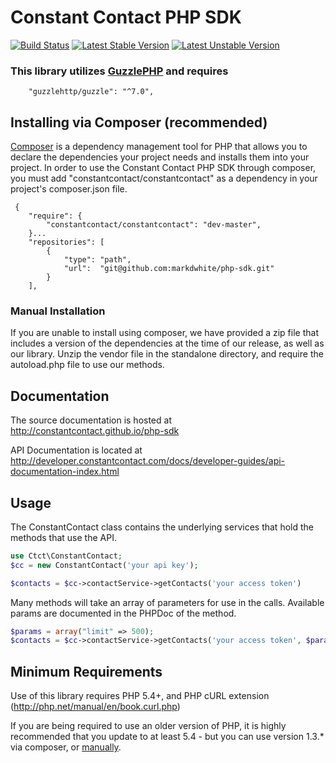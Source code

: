 # Constant Contact PHP SDK
[![Build Status](https://secure.travis-ci.org/constantcontact/php-sdk.png?branch=master)](http://travis-ci.org/constantcontact/php-sdk) [![Latest Stable Version](https://poser.pugx.org/constantcontact/constantcontact/v/stable.svg)](https://packagist.org/packages/constantcontact/constantcontact) [![Latest Unstable Version](https://poser.pugx.org/constantcontact/constantcontact/v/unstable.svg)](https://packagist.org/packages/constantcontact/constantcontact)

### This library utilizes [GuzzlePHP](http://guzzle.readthedocs.org/) and requires 
```
    "guzzlehttp/guzzle": "^7.0",
```

## Installing via Composer (recommended)
[Composer](https://getcomposer.org/) is a dependency management tool for PHP that allows you to declare the dependencies your project needs and installs them into your project. In order to use the Constant Contact PHP SDK through composer, you must add "constantcontact/constantcontact" as a dependency in your project's composer.json file.
```
 {
    "require": {
        "constantcontact/constantcontact": "dev-master",
    }...
    "repositories": [
        {
            "type": "path",
            "url":  "git@github.com:markdwhite/php-sdk.git"
        }
    ],
```

### Manual Installation
If you are unable to install using composer, we have provided a zip file that includes a version of the dependencies at the time of our release, as well as our library. Unzip the vendor file in the standalone directory, and require the autoload.php file to use our methods.

## Documentation

The source documentation is hosted at http://constantcontact.github.io/php-sdk

API Documentation is located at http://developer.constantcontact.com/docs/developer-guides/api-documentation-index.html

## Usage
The ConstantContact class contains the underlying services that hold the methods that use the API.
```php
use Ctct\ConstantContact;
$cc = new ConstantContact('your api key');

$contacts = $cc->contactService->getContacts('your access token')
```

Many methods will take an array of parameters for use in the calls. Available params are documented in the PHPDoc of the method.
```php
$params = array("limit" => 500);
$contacts = $cc->contactService->getContacts('your access token', $params);
```
## Minimum Requirements
Use of this library requires PHP 5.4+, and PHP cURL extension (http://php.net/manual/en/book.curl.php)

If you are being required to use an older version of PHP, it is highly recommended that you update to at least 5.4 - but you can use version 1.3.* via composer, or [manually](https://github.com/constantcontact/php-sdk/tree/v1-master).
